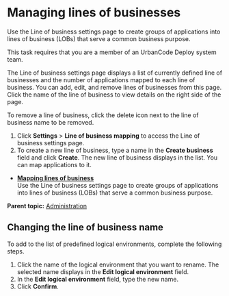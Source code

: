 # Managing lines of businesses

Use the Line of business settings page to create groups of applications into lines of business \(LOBs\) that serve a common business purpose.

This task requires that you are a member of an UrbanCode Deploy system team.

The Line of business settings page displays a list of currently defined line of businesses and the number of applications mapped to each line of business. You can add, edit, and remove lines of businesses from this page. Click the name of the line of business to view details on the right side of the page.

To remove a line of business, click the delete icon next to the line of business name to be removed.

1.   Click **Settings** \> **Line of business mapping** to access the Line of business settings page. 
2.   To create a new line of business, type a name in the **Create business** field and click **Create**. The new line of business displays in the list. You can map applications to it.

-   **[Mapping lines of business](../../com.ibm.insights.doc/topics/t_admin_linesofbusiness_map.md)**  
Use the Line of business settings page to create groups of applications into lines of business \(LOBs\) that serve a common business purpose.

**Parent topic:** [Administration](../../com.ibm.uvelocity.doc/topics/c_node_admin.md)

## Changing the line of business name

To add to the list of predefined logical environments, complete the following steps.

1.   Click the name of the logical environment that you want to rename. The selected name displays in the **Edit logical environment** field.
2.   In the **Edit logical environment** field, type the new name. 
3.   Click **Confirm**. 

